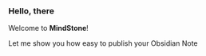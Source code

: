 ### Hello, there

Welcome to **MindStone**!

Let me show you how easy to publish your Obsidian Note


